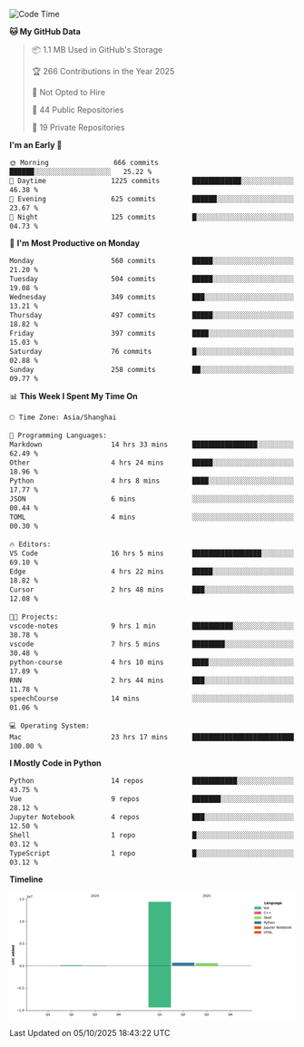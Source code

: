 <!--START_SECTION:waka-->
![Code Time](http://img.shields.io/badge/Code%20Time-761%20hrs%2058%20mins-blue)

**🐱 My GitHub Data** 

> 📦 1.1 MB Used in GitHub's Storage 
 > 
> 🏆 266 Contributions in the Year 2025
 > 
> 🚫 Not Opted to Hire
 > 
> 📜 44 Public Repositories 
 > 
> 🔑 19 Private Repositories 
 > 
**I'm an Early 🐤** 

```text
🌞 Morning                666 commits         ██████░░░░░░░░░░░░░░░░░░░   25.22 % 
🌆 Daytime                1225 commits        ████████████░░░░░░░░░░░░░   46.38 % 
🌃 Evening                625 commits         ██████░░░░░░░░░░░░░░░░░░░   23.67 % 
🌙 Night                  125 commits         █░░░░░░░░░░░░░░░░░░░░░░░░   04.73 % 
```
📅 **I'm Most Productive on Monday** 

```text
Monday                   560 commits         █████░░░░░░░░░░░░░░░░░░░░   21.20 % 
Tuesday                  504 commits         █████░░░░░░░░░░░░░░░░░░░░   19.08 % 
Wednesday                349 commits         ███░░░░░░░░░░░░░░░░░░░░░░   13.21 % 
Thursday                 497 commits         █████░░░░░░░░░░░░░░░░░░░░   18.82 % 
Friday                   397 commits         ████░░░░░░░░░░░░░░░░░░░░░   15.03 % 
Saturday                 76 commits          █░░░░░░░░░░░░░░░░░░░░░░░░   02.88 % 
Sunday                   258 commits         ██░░░░░░░░░░░░░░░░░░░░░░░   09.77 % 
```


📊 **This Week I Spent My Time On** 

```text
🕑︎ Time Zone: Asia/Shanghai

💬 Programming Languages: 
Markdown                 14 hrs 33 mins      ████████████████░░░░░░░░░   62.49 % 
Other                    4 hrs 24 mins       █████░░░░░░░░░░░░░░░░░░░░   18.96 % 
Python                   4 hrs 8 mins        ████░░░░░░░░░░░░░░░░░░░░░   17.77 % 
JSON                     6 mins              ░░░░░░░░░░░░░░░░░░░░░░░░░   00.44 % 
TOML                     4 mins              ░░░░░░░░░░░░░░░░░░░░░░░░░   00.30 % 

🔥 Editors: 
VS Code                  16 hrs 5 mins       █████████████████░░░░░░░░   69.10 % 
Edge                     4 hrs 22 mins       █████░░░░░░░░░░░░░░░░░░░░   18.82 % 
Cursor                   2 hrs 48 mins       ███░░░░░░░░░░░░░░░░░░░░░░   12.08 % 

🐱‍💻 Projects: 
vscode-notes             9 hrs 1 min         ██████████░░░░░░░░░░░░░░░   38.78 % 
vscode                   7 hrs 5 mins        ████████░░░░░░░░░░░░░░░░░   30.48 % 
python-course            4 hrs 10 mins       ████░░░░░░░░░░░░░░░░░░░░░   17.89 % 
RNN                      2 hrs 44 mins       ███░░░░░░░░░░░░░░░░░░░░░░   11.78 % 
speechCourse             14 mins             ░░░░░░░░░░░░░░░░░░░░░░░░░   01.06 % 

💻 Operating System: 
Mac                      23 hrs 17 mins      █████████████████████████   100.00 % 
```

**I Mostly Code in Python** 

```text
Python                   14 repos            ███████████░░░░░░░░░░░░░░   43.75 % 
Vue                      9 repos             ███████░░░░░░░░░░░░░░░░░░   28.12 % 
Jupyter Notebook         4 repos             ███░░░░░░░░░░░░░░░░░░░░░░   12.50 % 
Shell                    1 repo              █░░░░░░░░░░░░░░░░░░░░░░░░   03.12 % 
TypeScript               1 repo              █░░░░░░░░░░░░░░░░░░░░░░░░   03.12 % 
```



**Timeline**

![Lines of Code chart](https://raw.githubusercontent.com/White1943/White1943/main/assets/bar_graph.png)


 Last Updated on 05/10/2025 18:43:22 UTC
<!--END_SECTION:waka-->
